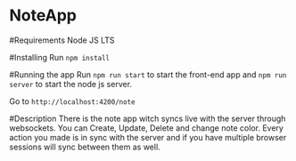 # NoteApp

#Requirements
Node JS LTS

#Installing
Run `npm install`

#Running the app
Run `npm run start` to start the front-end app and `npm run server` to start the node js server.

Go to `http://localhost:4200/note`

#Description
There is the note app witch syncs live with the server through websockets.
You can Create, Update, Delete and change note color.
Every action you made is in sync with the server and if you have multiple browser sessions
will sync between them as well.
